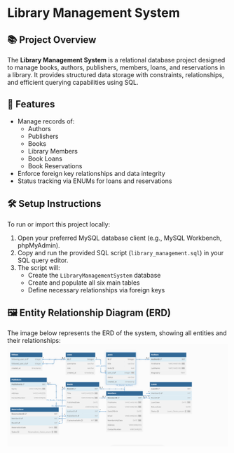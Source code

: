 # Library Management System

## 📚 Project Overview

The **Library Management System** is a relational database project designed to manage books, authors, publishers, members, loans, and reservations in a library. It provides structured data storage with constraints, relationships, and efficient querying capabilities using SQL.

## 🧩 Features

- Manage records of:
  - Authors
  - Publishers
  - Books
  - Library Members
  - Book Loans
  - Book Reservations
- Enforce foreign key relationships and data integrity
- Status tracking via ENUMs for loans and reservations

## 🛠️ Setup Instructions

To run or import this project locally:

1. Open your preferred MySQL database client (e.g., MySQL Workbench, phpMyAdmin).
2. Copy and run the provided SQL script (`library_management.sql`) in your SQL query editor.
3. The script will:
   - Create the `LibraryManagementSystem` database
   - Create and populate all six main tables
   - Define necessary relationships via foreign keys

## 🖼️ Entity Relationship Diagram (ERD)

The image below represents the ERD of the system, showing all entities and their relationships:
![alt text](image.png)